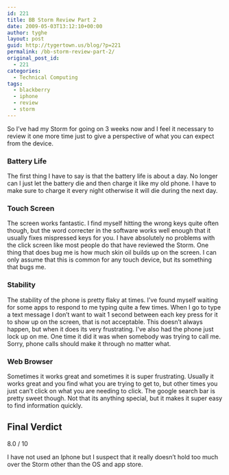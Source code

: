 ```yaml
---
id: 221
title: BB Storm Review Part 2
date: 2009-05-03T13:12:10+00:00
author: tyghe
layout: post
guid: http://tygertown.us/blog/?p=221
permalink: /bb-storm-review-part-2/
original_post_id:
  - 221
categories:
  - Technical Computing
tags:
  - blackberry
  - iphone
  - review
  - storm
---
```

So I&#8217;ve had my Storm for going on 3 weeks now and I feel it necessary to review it one more time just to give a perspective of what you can expect from the device.

### **Battery Life**

The first thing I have to say is that the battery life is about a day. No longer can I just let the battery die and then charge it like my old phone. I have to make sure to charge it every night otherwise it will die during the next day.

### Touch Screen

The screen works fantastic. I find myself hitting the wrong keys quite often though, but the word correcter in the software works well enough that it usually fixes mispressed keys for you. I have absolutely no problems with the click screen like most people do that have reviewed the Storm. One thing that does bug me is how much skin oil builds up on the screen. I can only assume that this is common for any touch device, but its something that bugs me.

### Stability

The stability of the phone is pretty flaky at times. I&#8217;ve found myself waiting for some apps to respond to me typing quite a few times. When I go to type a text message I don&#8217;t want to wait 1 second between each key press for it to show up on the screen, that is not acceptable. This doesn&#8217;t always happen, but when it does its very frustrating. I&#8217;ve also had the phone just lock up on me. One time it did it was when somebody was trying to call me. Sorry, phone calls should make it through no matter what.

### **Web Browser**

Sometimes it works great and sometimes it is super frustrating. Usually it works great and you find what you are trying to get to, but other times you just can&#8217;t click on what you are needing to click. The google search bar is pretty sweet though. Not that its anything special, but it makes it super easy to find information quickly.

## Final Verdict

8.0 / 10

I have not used an Iphone but I suspect that it really doesn&#8217;t hold too much over the Storm other than the OS and app store.